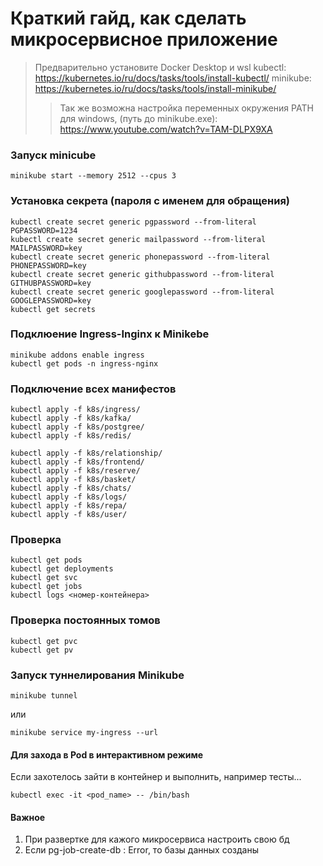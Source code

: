 # Краткий гайд, как сделать микросервисное приложение
> Предварительно установите Docker Desktop и wsl
> kubectl: https://kubernetes.io/ru/docs/tasks/tools/install-kubectl/ 
> minikube: https://kubernetes.io/ru/docs/tasks/tools/install-minikube/
>>Так же возможна настройка переменных окружения PATH для windows, (путь до minikube.exe): https://www.youtube.com/watch?v=TAM-DLPX9XA


### Запуск minicube 
```
minikube start --memory 2512 --cpus 3
```

### Установка секрета (пароля с именем для обращения)
```
kubectl create secret generic pgpassword --from-literal PGPASSWORD=1234
kubectl create secret generic mailpassword --from-literal MAILPASSWORD=key
kubectl create secret generic phonepassword --from-literal PHONEPASSWORD=key
kubectl create secret generic githubpassword --from-literal GITHUBPASSWORD=key
kubectl create secret generic googlepassword --from-literal GOOGLEPASSWORD=key
kubectl get secrets
```

### Подклюение Ingress-Inginx к Minikebe
```
minikube addons enable ingress
kubectl get pods -n ingress-nginx
```

### Подключение всех манифестов
```
kubectl apply -f k8s/ingress/
kubectl apply -f k8s/kafka/
kubectl apply -f k8s/postgree/
kubectl apply -f k8s/redis/

kubectl apply -f k8s/relationship/
kubectl apply -f k8s/frontend/
kubectl apply -f k8s/reserve/
kubectl apply -f k8s/basket/
kubectl apply -f k8s/chats/
kubectl apply -f k8s/logs/
kubectl apply -f k8s/repa/
kubectl apply -f k8s/user/
```


### Проверка
```
kubectl get pods
kubectl get deployments
kubectl get svc
kubectl get jobs 
kubectl logs <номер-контейнера>
```

### Проверка постоянных томов
```
kubectl get pvc
kubectl get pv
```

### Запуск туннелирования Minikube
```
minikube tunnel  
```
или
```
minikube service my-ingress --url
```

#### Для захода в Pod в интерактивном режиме
Если захотелось зайти в контейнер и выполнить, например тесты...
```
kubectl exec -it <pod_name> -- /bin/bash 
```

#### Важное
1) При развертке для кажого микросервиса настроить свою бд
2) Если pg-job-create-db : Error, то базы данных созданы